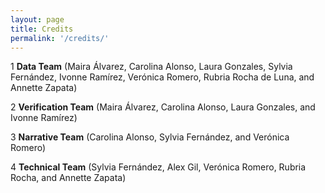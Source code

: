 ```yaml
---
layout: page
title: Credits
permalink: '/credits/'
---
```


1 **Data Team** (Maira Álvarez, Carolina Alonso, Laura Gonzales, Sylvia Fernández, Ivonne Ramírez, Verónica Romero, Rubria Rocha de Luna, and Annette Zapata)

2 **Verification Team** (Maira Álvarez, Carolina Alonso, Laura Gonzales, and Ivonne Ramírez)

3 **Narrative Team** (Carolina Alonso, Sylvia Fernández, and Verónica Romero)

4 **Technical Team** (Sylvia Fernández, Alex Gil, Verónica Romero, Rubria Rocha, and Annette Zapata)

